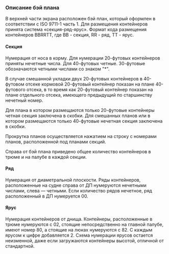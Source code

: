 ### Описание бэй плана
В верхней части экрана расположен бэй план, который оформлен в соответствии с ISO 9711-1 часть 1.
Для размещения контейнеров принята система «секция-ряд-ярус». Формат кода размещения контейнеров BBRRTT, где BB - секция, RR - ряд, TT - ярус.
#### Секция 
Нумерация от носа в корму. Для нумерации 20-футовых контейнеров приняты нечетные числа. Для 40-футовых четные. 30-футовые обозначаются четными числами со знаком "*". 

В случае смешанной укладки двух 20-футовых контейнеров в 40-футовом отсеке кормовой 20-футовый контейнер показан на плане 40-футового отсека, в то время как 20-футовый контейнер показан на плане отдельного отсека, имеющего предыдущий по старшинству нечетный номер. 

Для плана в котором размещаются только 20-футовые контейнеры четная секция заключена в скобки. Для смешанных планов или в котором размещаются  только 40-футовые нечетная секция заключена в скобки. 

Прокрутка планов осуществляется нажатием на строку с номерами планов, расположенной под планами секций.

Справа от бэй плана приведено общее количество контейнеров в трюме и на палубе в каждой секции.
#### Ряд
Нумерация от диаметральной плоскости. Ряды контейнеров, расположенные на судне справа от ДП нумеруются нечетными числами, слева — четными. Если количество рядов нечетное, ряд расположенный в ДП нумеруется 00.
#### Ярус
Нумерация контейнеров от днища. Контейнеры, расположенные в трюме нумеруются с 02, стоящие непосредственно на главной палубе, имеют номер 80, а стоящие на люках нумеруются с 82. С каждым ярусом к цифре добавляется 2. Схема нумерации ярусов остается неизменной, даже если загружаются контейнеры высотой, отличной от стандартной.